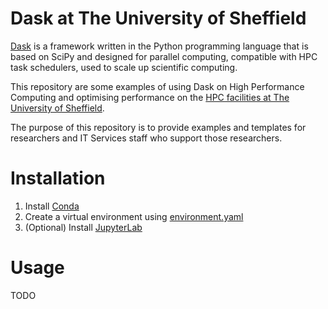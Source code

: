 # Dask at The University of Sheffield

[Dask](https://www.dask.org/) is a framework written in the Python programming language that is based on SciPy and designed for parallel computing, compatible with HPC task schedulers, used to scale up scientific computing.

This repository are some examples of using Dask on High Performance Computing and optimising performance on the [HPC facilities at The University of Sheffield](https://docs.hpc.shef.ac.uk/).

The purpose of this repository is to provide examples and templates for researchers and IT Services staff who support those researchers.

# Installation

1. Install [Conda](https://docs.conda.io/en/latest/)
2. Create a virtual environment using [environment.yaml](environment.yaml)
3. (Optional) Install [JupyterLab](https://jupyter.org/)

# Usage

TODO
